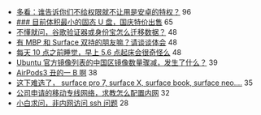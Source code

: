 - [多看：谁告诉你们不给权限就不让用是安卓的特权？](https://www.v2ex.com/t/606091) 96
- [### 目前体积最小的固态 U 盘，国庆特价出售](https://www.v2ex.com/t/606139) 65
- [不懂就问，谷歌验证器或身份宝怎么迁移数据？](https://www.v2ex.com/t/606103) 48
- [有 MBP 和 Surface 双持的朋友嘛？请谈谈体会](https://www.v2ex.com/t/606123) 48
- [每天 10 点之前睡觉，早上 5.6 点起床会很奇怪么](https://www.v2ex.com/t/606133) 48
- [Ubuntu 官方镜像列表的中国区镜像数量骤减，发生了什么？](https://www.v2ex.com/t/606151) 39
- [AirPods3 丑的一 B 啊](https://www.v2ex.com/t/606108) 38
- [这下难选了， surface pro 7, surface X, surface book, surface neo....](https://www.v2ex.com/t/606100) 35
- [公司申请的移动专线网络，求教怎么配置内网](https://www.v2ex.com/t/606121) 32
- [小白求问，非内网访问 ssh 问题](https://www.v2ex.com/t/606116) 28